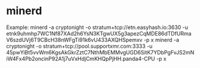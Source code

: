 # minerd

Example:
 minerd -a cryptonight -o stratum+tcp://etn.easyhash.io:3630 -u  etnk9uhmhp7WC1Nf87XAd2h6YsN3KTgwUX5g3apezCqMDE86dTDfURmaV6szdUVj6T9CBcH38nWFgTi91k6vU433AXQHSpemxv -p x
 minerd -a cryptonight -o stratum+tcp://pool.supportxmr.com:3333 -u 45pwYiBt5vvWm6KgsAkGkrZztC7NthMbEMMvgUGD6SitK7YDbPgFvJS2mNiW4Fx4Pb2oncinP92A1j7uVxHdjCmKHQpPjHH.panda4-CPU  -p x

